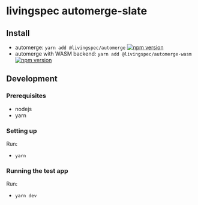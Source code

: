 # livingspec automerge-slate

## Install

* automerge: `yarn add @livingspec/automerge` [![npm version](https://badge.fury.io/js/%40livingspec%2Fautomerge.svg)](https://badge.fury.io/js/%40livingspec%2Fautomerge)
* automerge with WASM backend: `yarn add @livingspec/automerge-wasm` [![npm version](https://badge.fury.io/js/%40livingspec%2Fautomerge-wasm.svg)](https://badge.fury.io/js/%40livingspec%2Fautomerge-wasm)

## Development 

### Prerequisites

- nodejs
- yarn

### Setting up

Run:

- `yarn`

### Running the test app

Run:

- `yarn dev`
